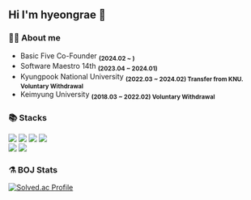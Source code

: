 <!--#![header](https://capsule-render.vercel.app/api?type=Rect&color=auto&height=300&section=header&text=capsule%20render&fontSize=90)-->

<!--
**hyeongrae-kim/hyeongrae-kim** is a ✨ _special_ ✨ repository because its `README.md` (this file) appears on your GitHub profile.

Here are some ideas to get you started:

- 🔭 I’m currently working on ...
- 🌱 I’m currently learning ...
- 👯 I’m looking to collaborate on ...
- 🤔 I’m looking for help with ...
- 💬 Ask me about ...
- 📫 How to reach me: ...
- 😄 Pronouns: ...
- ⚡ Fun fact: ...
-->

## Hi I'm hyeongrae 👋
### 👨‍💻 About me
- Basic Five Co-Founder <sub><b>(2024.02 ~ )</b></sub>
- Software Maestro 14th <sub><b>(2023.04 ~ 2024.01)</b></sub>
- Kyungpook National University <sub><b>(2022.03 ~ 2024.02) Transfer from KNU. Voluntary Withdrawal</b></sub>
- Keimyung University <sub><b>(2018.03 ~ 2022.02) Voluntary Withdrawal</b></sub>
### 📚 Stacks
<div>
  <img src="https://img.shields.io/badge/c-00599C?style=for-the-badge&logo=c%2B%2B&logoColor=white">
  <img src="https://img.shields.io/badge/python-3776AB?style=for-the-badge&logo=python&logoColor=white">
  <img src="https://img.shields.io/badge/dart-0175C2?style=for-the-badge&logo=dart&logoColor=white"> 
  <img src="https://img.shields.io/badge/Java-0175C2?style=for-the-badge&logo=Java&logoColor=white"> 
  <br>
  <img src="https://img.shields.io/badge/flutter-02569B?style=for-the-badge&logo=flutter&logoColor=white">
  <img src="https://img.shields.io/badge/firebase-FFCA28?style=for-the-badge&logo=firebase&logoColor=white">
</div>

### ⚗️ BOJ Stats
[![Solved.ac Profile](http://mazassumnida.wtf/api/v2/generate_badge?boj=soboru1002)](https://solved.ac/soboru1002/)

